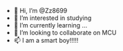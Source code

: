 - 👋 Hi, I’m @Zz8699
- 👀 I’m interested in studying
- 🌱 I’m currently learning ...
- 💞️ I’m looking to collaborate on MCU
- 📫 I am a smart boy!!!!!

<!---
Zz8699/Zz8699 is a ✨ special ✨ repository because its `README.md` (this file) appears on your GitHub profile.
You can click the Preview link to take a look at your changes.
--->
